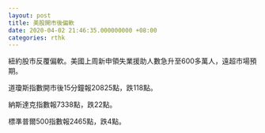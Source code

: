 ```yaml
---
layout: post
title: 美股開市後偏軟
date: 2020-04-02 21:46:35.000000000 +08:00
categories: rthk
---
```


紐約股市反覆偏軟。美國上周新申領失業援助人數急升至600多萬人，遠超市場預期。

道瓊斯指數開市後15分鐘報20825點，跌118點。

納斯達克指數報7338點，跌22點。

標準普爾500指數報2465點，跌4點。
